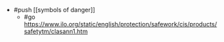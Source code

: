 - #push [[symbols of danger]]
  - #go https://www.ilo.org/static/english/protection/safework/cis/products/safetytm/clasann1.htm
